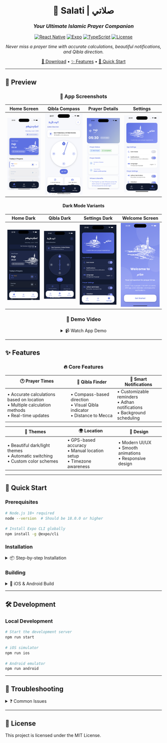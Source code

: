 <div align="center">

# 🕌 Salati | صلاتي

### *Your Ultimate Islamic Prayer Companion*

[![React Native](https://img.shields.io/badge/React%20Native-0.72+-blue.svg)](https://reactnative.dev/)
[![Expo](https://img.shields.io/badge/Expo-49+-black.svg)](https://expo.dev/)
[![TypeScript](https://img.shields.io/badge/TypeScript-5.0+-3178C6.svg)](https://www.typescriptlang.org/)
[![License](https://img.shields.io/badge/License-MIT-green.svg)](./LICENSE)

*Never miss a prayer time with accurate calculations, beautiful notifications, and Qibla direction.*

[📱 Download](#installation) • [✨ Features](#features) • [🚀 Quick Start](#quick-start)

---

</div>

## 📱 Preview

<div align="center">

### 🌟 App Screenshots

| Home Screen | Qibla Compass | Prayer Details | Settings |
|-------------|---------------|----------------|----------|
| ![Home](./assets/README/Homescreen.png) | ![Qibla](./assets/README/qiblacompass.png) | ![Prayer Card](./assets/README/Prayercard.png) | ![Settings](./assets/README/settings.png) |

#### Dark Mode Variants
| Home Dark | Qibla Dark | Settings Dark | Welcome Screen |
|-----------|------------|---------------|----------------|
| ![Home Dark](./assets/README/homescreendarkmode.png) | ![Qibla Dark](./assets/README/qiblascreendarkmode.png) | ![Settings Dark](./assets/README/settingsscreendarkmode.png) | ![Welcome](./assets/README/welcomescreen.png) |

### 🎥 Demo Video

<details>
<summary>📹 Watch App Demo</summary>

*Experience the beautiful interface and smooth animations*

https://github.com/user-attachments/assets/41d44a35-9eb7-4c59-862d-536eaff463b9

</details>

</div>

---

## ✨ Features

<div align="center">

### 🔥 Core Features

</div>

| 🕐 **Prayer Times** | 🧭 **Qibla Finder** | 🔔 **Smart Notifications** |
|---------------------|---------------------|----------------------------|
| • Accurate calculations based on location<br>• Multiple calculation methods<br>• Real-time updates | • Compass-based direction<br>• Visual Qibla indicator<br>• Distance to Mecca | • Customizable reminders<br>• Adhan notifications<br>• Background scheduling |

| 🌙 **Themes** | 🌍 **Location** | 📱 **Design** |
|---------------|-----------------|---------------|
| • Beautiful dark/light themes<br>• Automatic switching<br>• Custom color schemes | • GPS-based accuracy<br>• Manual location setup<br>• Timezone awareness | • Modern UI/UX<br>• Smooth animations<br>• Responsive design |

---

## 🚀 Quick Start

### Prerequisites

```bash
# Node.js 18+ required
node --version  # Should be 18.0.0 or higher

# Install Expo CLI globally
npm install -g @expo/cli
```

### Installation

<details>
<summary>📦 Step-by-step Installation</summary>

1. **Clone the repository**
   ```bash
   git clone https://github.com/yourusername/salati.git
   cd salati
   ```

2. **Install dependencies**
   ```bash
   npm install
   # or
   yarn install
   ```

3. **Start the development server**
   ```bash
   npx expo start
   ```

</details>

### Building

<details>
<summary>📱 iOS & Android Build</summary>

#### For iOS:
```bash
npx expo run:ios
```

#### For Android:
```bash
npx expo run:android
```

</details>

---

## 🛠️ Development

### Local Development

```bash
# Start the development server
npm run start

# iOS simulator
npm run ios

# Android emulator
npm run android
```

---

## 🔧 Troubleshooting

<details>
<summary>❓ Common Issues</summary>

- **App not starting?** Ensure all dependencies are installed and up-to-date.
- **Location issues?** Check device location settings and permissions.
- **Build failures?** Clean the build folder and try rebuilding.

</details>

---

## 📜 License

This project is licensed under the MIT License.
